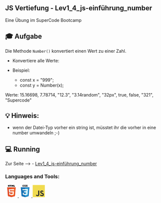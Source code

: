 ## JS Vertiefung - Lev1_4_js-einführung_number

Eine Übung im SuperCode Bootcamp

## 🎓 Aufgabe

Die Methode `Number()` konvertiert einen Wert zu einer Zahl.

- Konvertiere alle Werte:

- Beispiel:
  - const x = "999";
  - const y = Number(x);

Werte:
15.16698, 7.78714, "12.3", "3.14random", "32px", true, false, "321", "Supercode"

## 💡 Hinweis:

- wenn der Datei-Typ vorher ein string ist, müsstet ihr die vorher in eine number umwandeln ;-)

## 💻 Running

Zur Seite —> - [Lev1_4_js-einführung_number](https://mukkez.github.io/Bootcamp/tasks/Day_47/Lev1_4_js-einführung_number/)

<p align="left">
</p>

<h3 align="left">Languages and Tools:</h3>
<p align="left"> <a href="https://www.w3schools.com/html/" target="_blank" rel="noreferrer"> <img src="https://raw.githubusercontent.com/devicons/devicon/master/icons/html5/html5-original-wordmark.svg" alt="html5" width="40" height="40"/> </a>
<a href="https://www.w3schools.com/css/" target="_blank" rel="noreferrer"> <img src="https://raw.githubusercontent.com/devicons/devicon/master/icons/css3/css3-original-wordmark.svg" alt="css3" width="40" height="40"/> </a> 
<a href="https://www.w3schools.com/css/" target="_blank" rel="noreferrer"> <img src="https://raw.githubusercontent.com/devicons/devicon/master/icons/javascript/javascript-original.svg" alt="css3" width="40" height="40"/> </a> </p>
